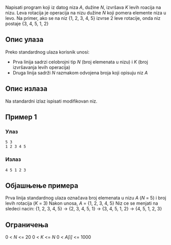 Napisati program koji iz datog niza *A*, dužine *N*, izvršava *K* levih roacija na nizu. 
Leva rotacija je operacija na nizu dužine *N* koji pomera elemente niza u levo. Na primer, ako se na niz {1, 2, 3, 4, 5} izvrse 2 leve rotacije, onda niz postaje {3, 4, 5, 1, 2}

## Опис улаза

Preko standardnog ulaza korisnik unosi:
- Prva linija sadrzi celobrojni tip *N* (broj elemenata u nizu) i *K* (broj izvršavanja levih operacija)
- Druga linija sadrži *N* razmakom odvojena broja koji opisuju niz *A*

## Опис излаза

Na standardni izlaz ispisati modifikovan niz.

## Пример 1

### Улаз

~~~
5 3
1 2 3 4 5
~~~

### Излаз

~~~
4 5 1 2 3
~~~


## Објашњење примера
Prva linija standardnog ulaza označava broj elemenata u nizu *A* (*N* = 5) i broj levih rotacija (*K* = 3)
Nakon unosa, *A* = {1, 2, 3, 4, 5}
Niz ce se menjati na sledeci nacin:
{1, 2, 3, 4, 5} -> {2, 3, 4, 5, 1} -> {3, 4, 5, 1, 2} -> {4, 5, 1, 2, 3}

## Ограничења
0 < *N* <= 20
0 < *K* <= *N*
0 < *A[i]* <= 1000